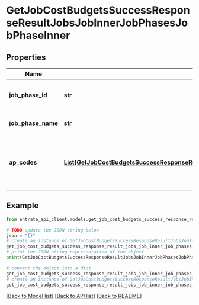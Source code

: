 # GetJobCostBudgetsSuccessResponseResultJobsJobInnerJobPhasesJobPhaseInner


## Properties

Name | Type | Description | Notes
------------ | ------------- | ------------- | -------------
**job_phase_id** | **str** | The unique identifier for the job phase. | 
**job_phase_name** | **str** | The name of the job phase. | 
**ap_codes** | [**List[GetJobCostBudgetsSuccessResponseResultJobsJobInnerJobPhasesJobPhaseInnerApCodesInner]**](GetJobCostBudgetsSuccessResponseResultJobsJobInnerJobPhasesJobPhaseInnerApCodesInner.md) | A list of accounts payable codes associated with the job phase. | 

## Example

```python
from entrata_api_client.models.get_job_cost_budgets_success_response_result_jobs_job_inner_job_phases_job_phase_inner import GetJobCostBudgetsSuccessResponseResultJobsJobInnerJobPhasesJobPhaseInner

# TODO update the JSON string below
json = "{}"
# create an instance of GetJobCostBudgetsSuccessResponseResultJobsJobInnerJobPhasesJobPhaseInner from a JSON string
get_job_cost_budgets_success_response_result_jobs_job_inner_job_phases_job_phase_inner_instance = GetJobCostBudgetsSuccessResponseResultJobsJobInnerJobPhasesJobPhaseInner.from_json(json)
# print the JSON string representation of the object
print(GetJobCostBudgetsSuccessResponseResultJobsJobInnerJobPhasesJobPhaseInner.to_json())

# convert the object into a dict
get_job_cost_budgets_success_response_result_jobs_job_inner_job_phases_job_phase_inner_dict = get_job_cost_budgets_success_response_result_jobs_job_inner_job_phases_job_phase_inner_instance.to_dict()
# create an instance of GetJobCostBudgetsSuccessResponseResultJobsJobInnerJobPhasesJobPhaseInner from a dict
get_job_cost_budgets_success_response_result_jobs_job_inner_job_phases_job_phase_inner_from_dict = GetJobCostBudgetsSuccessResponseResultJobsJobInnerJobPhasesJobPhaseInner.from_dict(get_job_cost_budgets_success_response_result_jobs_job_inner_job_phases_job_phase_inner_dict)
```
[[Back to Model list]](../README.md#documentation-for-models) [[Back to API list]](../README.md#documentation-for-api-endpoints) [[Back to README]](../README.md)


